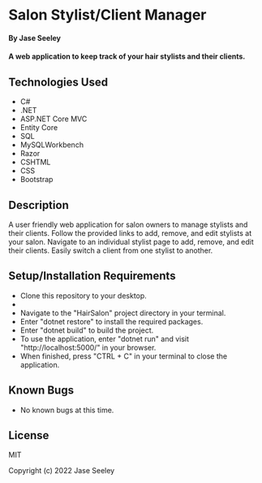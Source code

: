 # Salon Stylist/Client Manager

#### By Jase Seeley

#### A web application to keep track of your hair stylists and their clients.

## Technologies Used
* C#
* .NET
* ASP.NET Core MVC
* Entity Core
* SQL
* MySQLWorkbench
* Razor
* CSHTML
* CSS
* Bootstrap

## Description

A user friendly web application for salon owners to manage stylists and their clients. Follow the provided links to add, remove, and edit stylists at your salon. Navigate to an individual stylist page to add, remove, and edit their clients. Easily switch a client from one stylist to another.

## Setup/Installation Requirements

* Clone this repository to your desktop.
* 
* Navigate to the "HairSalon" project directory in your terminal.
* Enter "dotnet restore" to install the required packages.
* Enter "dotnet build" to build the project.
* To use the application, enter "dotnet run" and visit "http://localhost:5000/" in your browser.
* When finished, press "CTRL + C" in your terminal to close the application.

## Known Bugs

* No known bugs at this time.

## License

MIT

Copyright (c) 2022 Jase Seeley  